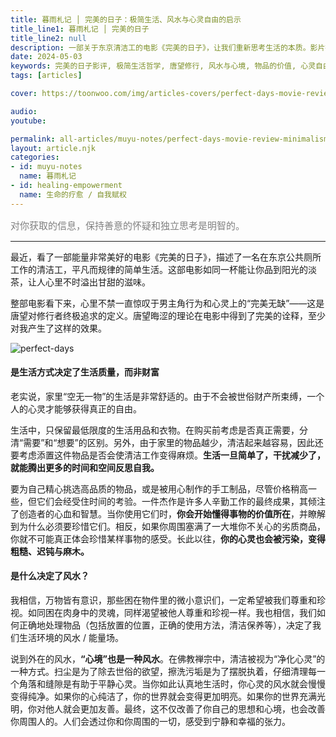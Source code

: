 ```yaml
---
title: 暮雨札记 │ 完美的日子：极简生活、风水与心灵自由的启示
title_line1: 暮雨札记 │ 完美的日子
title_line2: null
description: 一部关于东京清洁工的电影《完美的日子》，让我们重新思考生活的本质。影片揭示：生活方式而非财富决定了生活质量。通过极简生活、珍惜物品、净化心境与风水能量，探索如何让心灵获得自由与宁静。
date: 2024-05-03
keywords: 完美的日子影评, 极简生活哲学, 唐望修行, 风水与心境, 物品的价值, 心灵自由, 生活方式与幸福
tags: [articles]

cover: https://toonwoo.com/img/articles-covers/perfect-days-movie-review-minimalism-fengshui-mindful-living.jpg

audio:
youtube: 

permalink: all-articles/muyu-notes/perfect-days-movie-review-minimalism-fengshui-mindful-living.html
layout: article.njk
categories:
- id: muyu-notes
  name: 暮雨札记
- id: healing-empowerment
  name: 生命的疗愈 / 自我赋权
---
```


<p style="font-size:15px; color: gray;">对你获取的信息，保持善意的怀疑和独立思考是明智的。</p><hr class="g-brd-gray-light-v4 g-pt-20">



最近，看了一部能量非常美好的电影《完美的日子》，描述了一名在东京公共厕所工作的清洁工，平凡而规律的简单生活。这部电影如同一杯能让你品到阳光的淡茶，让人心里不时溢出甘甜的滋味。

整部电影看下来，心里不禁一直惊叹于男主角行为和心灵上的“完美无缺”——这是唐望对修行者终极追求的定义。唐望晦涩的理论在电影中得到了完美的诠释，至少对我产生了这样的效果。



![perfect-days](https://toonwoo.com/img/film/perfect-days.jpg)



#### **是生活方式决定了生活质量，而非财富**

老实说，家里“空无一物”的生活是非常舒适的。由于不会被世俗财产所束缚，一个人的心灵才能够获得真正的自由。

生活中，只保留最低限度的生活用品和衣物。在购买前考虑是否真正需要，分清“需要”和“想要”的区别。另外，由于家里的物品越少，清洁起来越容易，因此还要考虑添置这件物品是否会使清洁工作变得麻烦。**生活一旦简单了，干扰减少了，就能腾出更多的时间和空间反思自我。**

要为自己精心挑选高品质的物品，或是被用心制作的手工制品，尽管价格稍高一些，但它们会经受住时间的考验。一件杰作是许多人辛勤工作的最终成果，其倾注了创造者的心血和智慧。当你使用它们时，**你会开始懂得事物的价值所在**，并瞭解到为什么必须要珍惜它们。相反，如果你周围塞满了一大堆你不关心的劣质商品，你就不可能真正体会珍惜某样事物的感受。长此以往，**你的心灵也会被污染，变得粗糙、迟钝与麻木。**

#### **是什么决定了风水？**

我相信，万物皆有意识，那些困在物件里的微小意识们，一定希望被我们尊重和珍视。如同困在肉身中的灵魂，同样渴望被他人尊重和珍视一样。我也相信，我们如何正确地处理物品（包括放置的位置，正确的使用方法，清洁保养等），决定了我们生活环境的风水 / 能量场。

说到外在的风水，**“心境”也是一种风水**。在佛教禅宗中，清洁被视为“净化心灵”的一种方式。扫尘是为了除去世俗的欲望，擦洗污垢是为了摆脱执着，仔细清理每一个角落和缝隙是有助于平静心灵。当你如此认真地生活时，你心灵的风水就会慢慢变得纯净。如果你的心纯洁了，你的世界就会变得更加明亮。如果你的世界充满光明，你对他人就会更加友善。最终，这不仅改善了你自己的思想和心境，也会改善你周围人的。人们会透过你和你周围的一切，感受到宁静和幸福的张力。